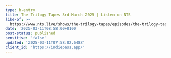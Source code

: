 ```yaml
---
type: h-entry
title: The Trilogy Tapes 3rd March 2025 | Listen on NTS
like-of: >-
  https://www.nts.live/shows/the-trilogy-tapes/episodes/the-trilogy-tapes-3rd-march-2025
date: '2025-03-11T08:58:00+0100'
post-status: published
sensitive: 'false'
updated: '2025-03-11T07:58:02.648Z'
client_id: 'https://indiepass.app/'
---
```


